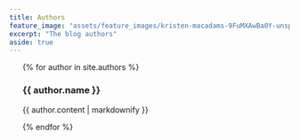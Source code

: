 ```yaml
---
title: Authors
feature_image: "assets/feature_images/kristen-macadams-9FuMXAwBa0Y-unsplash.jpg"
excerpt: "The blog authors"
aside: true
---
```


<ul>
  {% for author in site.authors %}
      <h3>{{ author.name }}</h3>
      <p>{{ author.content | markdownify }}</p>
  {% endfor %}
</ul>